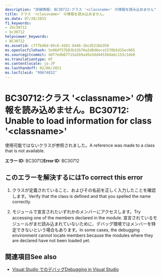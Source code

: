 ```yaml
---
description: "詳細情報: BC30712:クラス '<classname>' の情報を読み込めません"
title: クラス '<classname>' の情報を読み込めません。
ms.date: 07/20/2015
f1_keywords:
- vbc30712
- bc30712
helpviewer_keywords:
- BC30712
ms.assetid: c7ffbd6d-05c6-4261-b44b-1bcd521bb350
ms.openlocfilehash: 5e96df57b83b32b70a2d0d6eca1578b5d15ec065
ms.sourcegitcommit: ddf7edb67715a5b9a45e3dd44536dabc153c1de0
ms.translationtype: HT
ms.contentlocale: ja-JP
ms.lasthandoff: 02/06/2021
ms.locfileid: "99674832"
---
```

# <a name="bc30712-unable-to-load-information-for-class-classname"></a><span data-ttu-id="94bc1-103">BC30712:クラス '\<classname>' の情報を読み込めません。</span><span class="sxs-lookup"><span data-stu-id="94bc1-103">BC30712: Unable to load information for class '\<classname>'</span></span>

<span data-ttu-id="94bc1-104">使用可能ではないクラスが参照されました。</span><span class="sxs-lookup"><span data-stu-id="94bc1-104">A reference was made to a class that is not available.</span></span>

 <span data-ttu-id="94bc1-105">**エラー ID:** BC30712</span><span class="sxs-lookup"><span data-stu-id="94bc1-105">**Error ID:** BC30712</span></span>

## <a name="to-correct-this-error"></a><span data-ttu-id="94bc1-106">このエラーを解決するには</span><span class="sxs-lookup"><span data-stu-id="94bc1-106">To correct this error</span></span>

1. <span data-ttu-id="94bc1-107">クラスが定義されていること、およびその名前を正しく入力したことを確認します。</span><span class="sxs-lookup"><span data-stu-id="94bc1-107">Verify that the class is defined and that you spelled the name correctly.</span></span>

2. <span data-ttu-id="94bc1-108">モジュールで宣言されたいずれかのメンバーにアクセスします。</span><span class="sxs-lookup"><span data-stu-id="94bc1-108">Try accessing one of the members declared in the module.</span></span> <span data-ttu-id="94bc1-109">宣言されているモジュールがまだ読み込まれていないために、デバッグ環境ではメンバーを特定できないという場合もあります。</span><span class="sxs-lookup"><span data-stu-id="94bc1-109">In some cases, the debugging environment cannot locate members because the modules where they are declared have not been loaded yet.</span></span>

## <a name="see-also"></a><span data-ttu-id="94bc1-110">関連項目</span><span class="sxs-lookup"><span data-stu-id="94bc1-110">See also</span></span>

- [<span data-ttu-id="94bc1-111">Visual Studio でのデバッグ</span><span class="sxs-lookup"><span data-stu-id="94bc1-111">Debugging in Visual Studio</span></span>](/visualstudio/debugger/debugger-feature-tour)
